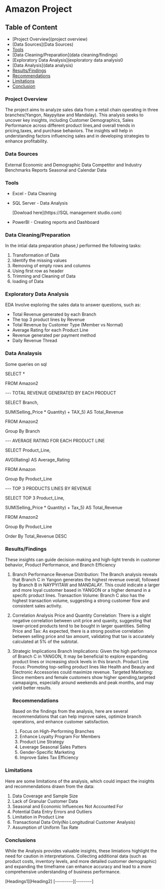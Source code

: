 # Amazon Project

## Table of Content

- [Project Overview](project overview)
- [Data Sources](Data Sources)
- [Tools](tools)
- [Data Cleaning/Preparation](data cleaning/findings)
- [Exploratory Data Analysis](exploratory data analysis0
- [Data Analysis](data analysis)
- [Results/Findings](result/findings)
- [Recommendations](recommendations)
- [Limitations](limitations)
- [Conclusion](conclusions)

### Project Overview

The project aims to analyze sales data from a retail chain operating in three branches(Yangon, Naypyitaw and Mandalay). This analysis seeks to uncover key insights, including Customer Demographics, Sales Performance across different product lines,and overall trends in pricing,taxes, and purchase behaviors.
The insights will help in understanding factors influencing sales and in developing strategies to enhance profitability.

### Data Sources

External Economic and Demographic Data
Competitor and Industry Benchmarks Reports
Seasonal and Calendar Data


### Tools

- Excel - Data Cleaning
- SQL Server - Data Analysis

   [Dowload here](https://SQL management studio.com)
  
- PowerBI - Creating reports and Dashboard

### Data Cleaning/Preparation

In the intial data preparation phase,I performed the following tasks:
1. Transformation of Data
2. Identify the missing values
3. Removing of empty rows and columns
4. Using first row as header
5. Trimming and Cleaning of Data
6. loading of Data

### Exploratory Data Analysis

EDA Involve exploring the sales data to answer questions, such as:

- Total Revenue generated by each Branch
- The top 3 product lines by Revenue
- Total Revenue by Customer Type (Member vs Normal)
- Average Rating for each Product Line
- Revenue generated per payment method
- Daily Revenue Thread

### Data Analaysis

Some queries on sql

SELECT *

FROM Amazon2

--- TOTAL REVENUE GENERATED BY EACH PRODUCT

SELECT Branch,

SUM(Selling_Price * Quantity) + TAX_5) AS Total_Revenue

FROM Amazon2

Group By Branch

--- AVERAGE RATING FOR EACH PRODUCT LINE

SELECT Product_Line,

AVG(Rating) AS Average_Rating

FROM Amazon

Group By Product_Line

--- TOP 3 PRODUCTS LINES BY REVENUE

SELECT TOP 3 Product_Line,

SUM(Selling_Price * Quantity) + Tax_5) AS Total_Revenue

FROM Amazon2

Group By Product_Line

Order By Total_Revenue DESC


### Results/Findings

These insights can guide decision-making and high-light trends in customer behavior, Product Performance, and Branch Efficiency
1. Branch Performance
   Revenue Distribution: The Branch analysis reveals that Branch C in Yangon generates the highest revenue overall, followed by Branch B in NAYPYITAW and MANDALAY. This could indicate a larger and more loyal customer based in YANGON or a higher demand in a specifc product lines.
   Transaction Volume: Branch C also has the highest transaction volume, suggesting a strong customer flow and consistent sales activity.

2. Correlation Analysis
   Price and Quantity Correlation: There is a slight negative correlation between unit price and quanity, suggesting that lower-priced products tend to be bought in larger quantities.
   Selling Price and Tax: As expected, there is a strong positive correlation between selling price and tax amount, validating that tax is accurately calculated at 5% of the subtotal.

3. Strategic Implications
   Branch Implications: Given the high performance of Branch C in YANGON, It may be beneficial to explore expanding product lines or increasing stock levels in this branch.
   Product Line Focus: Promoting top-selling product lines like Health and Beauty and Electronic Accessories could maximize revenue.
   Targeted Marketing: Since members and female customers show higher spending,targeted camapaigns, especially around weekends and peak months, and may yield better results.

   ### Recommendations

   Based on the findings from the analysis, here are several recommendations that can help improve sales, optimize branch operations, and enhance customer satisfaction.

   1. Focus on High-Performing Branches
   2. Enhance Loyalty Program For Members
   3. Product Line Strategy
   4. Leverage Seasonal Sales Patters
   5. Gender-Specific Marketing
   6. Improve Sales Tax Efficiency
  
### Limitations
Here are some limitations of the analysis, which could impact the insights and recommendations drawn from the data:

1. Data Coverage and Sample Size
2. Lack of Granular Customer Data
3. Seasonal and Economic Influences Not Accounted For
4. Potential Data Entry Errors and Outliers
5. Limitation in Product Line
6. Transactional Data Only(No Longitudinal Customer Analysis)
7. Assumption of Uniform Tax Rate

### Conclusions

While the Analysis provides valuable insights, these limiations highlight the need for caution in interpretations. Collecting additional data (such as product costs, inventory levels, and more detailed customer demographic) and expanding the timeframe can enhance accuracy and lead to a more comprehensive understanding of business performance.

[Headings1][Heading2]
[---------][--------]

   

